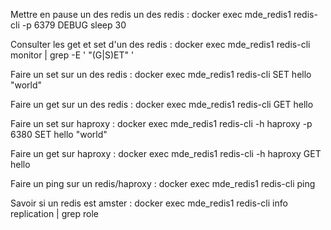Mettre en pause un des redis un des redis :
docker exec mde_redis1 redis-cli -p 6379 DEBUG sleep 30

Consulter les get et set d'un des redis :
docker exec mde_redis1 redis-cli monitor | grep -E ' "(G|S)ET" '

Faire un set sur un des redis :
docker exec mde_redis1 redis-cli SET hello "world"

Faire un get sur un des redis :
docker exec mde_redis1 redis-cli GET hello

Faire un set sur haproxy :
docker exec mde_redis1 redis-cli -h haproxy -p 6380 SET hello "world"

Faire un get sur haproxy :
docker exec mde_redis1 redis-cli -h haproxy GET hello

Faire un ping sur un redis/haproxy :
docker exec mde_redis1 redis-cli ping

Savoir si un redis est amster :
docker exec mde_redis1 redis-cli info replication | grep role
